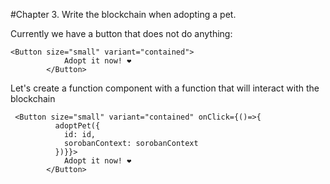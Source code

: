 #Chapter 3. Write the blockchain when adopting a pet.


Currently we have a button that does not do anything:

```
<Button size="small" variant="contained">
            Adopt it now! ❤️
        </Button>

```

Let's create a function component with a function that will interact with the blockchain

```
 <Button size="small" variant="contained" onClick={()=>{ 
          adoptPet({
            id: id,
            sorobanContext: sorobanContext
          })}}>
            Adopt it now! ❤️
        </Button>
```